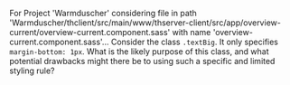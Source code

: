 For Project 'Warmduscher' considering file in path 'Warmduscher/thclient/src/main/www/thserver-client/src/app/overview-current/overview-current.component.sass' with name 'overview-current.component.sass'... 
Consider the class `.textBig`. It only specifies `margin-bottom: 1px`. What is the likely purpose of this class, and what potential drawbacks might there be to using such a specific and limited styling rule?